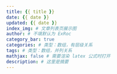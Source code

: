 ```yaml
---
title: {{ title }}
date: {{ date }}
updated: {{ date }}
index_img: # 文章列表页展示图
author: # 不填默认为 ExRoc
category_bar: true
categories: # 类型：数组，有层级关系
tags: # 类型：数组，并列关系
mathjax: false # 需要渲染 latex 公式时打开
description: # 这里是摘要
---
```

